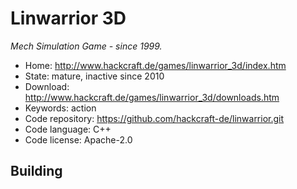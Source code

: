 # Linwarrior 3D

_Mech Simulation Game - since 1999._

- Home: http://www.hackcraft.de/games/linwarrior_3d/index.htm
- State: mature, inactive since 2010
- Download: http://www.hackcraft.de/games/linwarrior_3d/downloads.htm
- Keywords: action
- Code repository: https://github.com/hackcraft-de/linwarrior.git
- Code language: C++
- Code license: Apache-2.0

## Building

